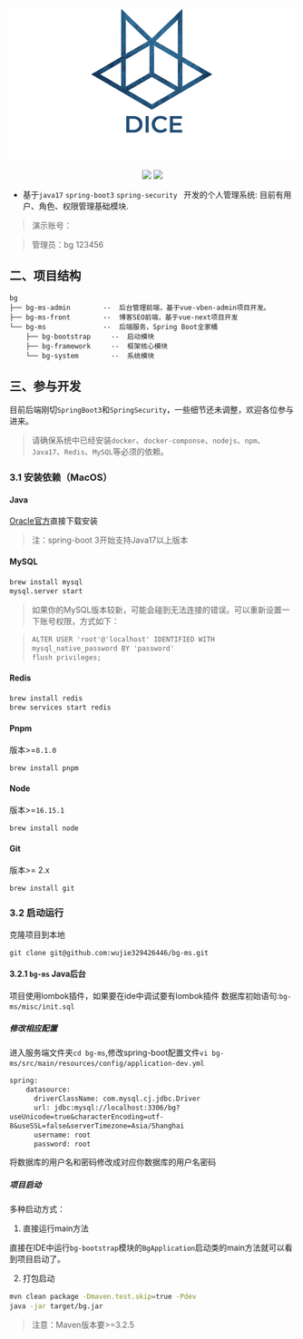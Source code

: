 <p align="center">
  <img align="center" src="https://raw.githubusercontent.com/bihell/blog-img/master/logo.png"/>
</p>
<p align="center">
    <a alt="java"><img src="https://img.shields.io/badge/java-17-yellow.svg"/></a>
    <a alt="spring boot"><img src="https://img.shields.io/badge/spring%20boot-3-blue"/></a>
</p>

* 基于`java17` `spring-boot3` `spring-security ` 开发的个人管理系统: 目前有用户、角色、权限管理基础模块.

> 演示账号：

> 管理员：bg 123456

## 二、项目结构

```
bg
├── bg-ms-admin        --  后台管理前端，基于vue-vben-admin项目开发。
├── bg-ms-front        --  博客SEO前端，基于vue-next项目开发
└── bg-ms              --  后端服务，Spring Boot全家桶
    ├── bg-bootstrap     --  启动模块
    ├── bg-framework     --  框架核心模块
    └── bg-system        --  系统模块
```

## 三、参与开发

目前后端刚切`SpringBoot3`和`SpringSecurity`，一些细节还未调整，欢迎各位参与进来。

> 请确保系统中已经安装`docker`、`docker-componse`、`nodejs`、`npm`、`Java17`、`Redis`、`MySQL`等必须的依赖。

### 3.1 安装依赖（MacOS）

#### Java

[Oracle官方](https://www.oracle.com/hk/java/technologies/downloads/#java17)直接下载安装

> 注：spring-boot 3开始支持Java17以上版本

#### MySQL

```Bash
brew install mysql
mysql.server start
```

> 如果你的MySQL版本较新，可能会碰到无法连接的错误。可以重新设置一下账号权限，方式如下：

> ```
> ALTER USER 'root'@'localhost' IDENTIFIED WITH mysql_native_password BY 'password'
> flush privileges;
> ```

#### Redis

```Bash
brew install redis
brew services start redis
```

#### Pnpm

版本\>=`8.1.0`

```Bash
brew install pnpm
```

#### Node

版本\>=`16.15.1`

```Bash
brew install node
```

#### Git

版本\>= 2.x

```Bash
brew install git
```

### 3.2 启动运行

克隆项目到本地

   ```
   git clone git@github.com:wujie329426446/bg-ms.git
   ```

#### 3.2.1 `bg-ms` Java后台

项目使用lombok插件，如果要在ide中调试要有lombok插件
数据库初始语句:`bg-ms/misc/init.sql`

##### 修改相应配置

进入服务端文件夹`cd bg-ms`,修改spring-boot配置文件`vi bg-ms/src/main/resources/config/application-dev.yml`

```
spring:
    datasource:
      driverClassName: com.mysql.cj.jdbc.Driver
      url: jdbc:mysql://localhost:3306/bg?useUnicode=true&characterEncoding=utf-8&useSSL=false&serverTimezone=Asia/Shanghai
      username: root
      password: root
```

将数据库的用户名和密码修改成对应你数据库的用户名密码

##### 项目启动

多种启动方式：

1. 直接运行main方法

直接在IDE中运行`bg-bootstrap`模块的`BgApplication`启动类的main方法就可以看到项目启动了。

2. 打包启动

```Bash
mvn clean package -Dmaven.test.skip=true -Pdev
java -jar target/bg.jar
```

> 注意：Maven版本要>=3.2.5

